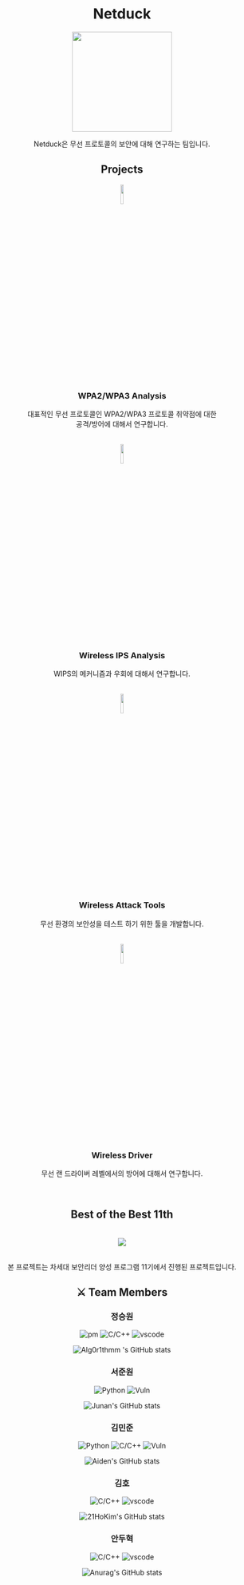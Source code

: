 <div align="center">
  <h1>Netduck</h1>
  <img src="https://user-images.githubusercontent.com/75542499/196033254-89f4fef6-33f6-4810-a396-435a484aa31a.png"width="200" height="200"/><br/>
  <p>
    Netduck은 무선 프로토콜의 보안에 대해 연구하는 팀입니다.
  </p>
  <h2>Projects</h2>
    <img src="https://user-images.githubusercontent.com/75542499/199309063-19363b7c-af53-4f0f-b8c0-7b6d9237f88f.png" width="10%"/>
    <h3>WPA2/WPA3 Analysis</h3>
    <p>
      대표적인 무선 프로토콜인 WPA2/WPA3 프로토콜 취약점에 대한<br/>
      공격/방어에 대해서 연구합니다.
    </p>
    <br/>
    <img src="https://user-images.githubusercontent.com/75542499/199308256-93c9f760-09bb-420c-8448-031a0b7fad68.png" width="10%"/>
    <h3>Wireless IPS Analysis</h3>
    <p>WIPS의 메커니즘과 우회에 대해서 연구합니다.</p>
    <br/>
    <img src="https://user-images.githubusercontent.com/75542499/199307843-ca5c4fa4-30d5-4ade-878c-ca2b3be5192e.png" width="10%"/>
    <h3>Wireless Attack Tools</h3>
    <p>무선 환경의 보안성을 테스트 하기 위한 툴을 개발합니다.</p><br/>
    <img src="https://user-images.githubusercontent.com/75542499/199309968-04d0a141-f872-495c-aee9-1e95864813ba.png" width="10%"/>
    <h3>Wireless Driver</h3>
    <p>무선 랜 드라이버 레벨에서의 방어에 대해서 연구합니다.</p>
    <br/>
  <h2>Best of the Best 11th</h2><br/>
  <img src="https://user-images.githubusercontent.com/75542499/196032403-e6cbc599-00ec-49e4-bd13-735c092837bf.jpg"/><br/><br/>
  <p>본 프로젝트는 차세대 보안리더 양성 프로그램 11기에서 진행된 프로젝트입니다.</p>
  <h2>⚔ Team Members</h2>
  <h3>정승원</h3>

  ![pm](https://img.shields.io/badge/Project%20Manager-ffffff?style=for-the-badge&logo=notion&logoColor=000000)
  ![C/C++](https://img.shields.io/badge/c/c++-444444?style=for-the-badge&logo=cplusplus&logoColor=00599C)
  ![vscode](https://img.shields.io/badge/Security%20Production%20Development-444444?style=for-the-badge&logo=visualstudiocode&logoColor=007ACC)

  
  ![Alg0r1thmm 's GitHub stats](https://github-readme-stats.vercel.app/api?username=alg0r1thmm&show_icons=true&hide=contribs,prs&cache_seconds=86400&theme=aura)

  
  <h3>서준원</h3>

  ![Python](https://img.shields.io/badge/python-444444?style=for-the-badge&logo=python)
  ![Vuln](https://img.shields.io/badge/Vulnerability%20Analysis-444444?style=for-the-badge&logo=redhat&logoColor=red)

  ![Junan's GitHub stats](https://github-readme-stats.vercel.app/api?username=junan-98&show_icons=true&hide=contribs,prs&cache_seconds=86400&theme=aura)

  <h3>김민준</h3>

  ![Python](https://img.shields.io/badge/python-444444?style=for-the-badge&logo=python)
  ![C/C++](https://img.shields.io/badge/c/c++-444444?style=for-the-badge&logo=cplusplus&logoColor=00599C)
  ![Vuln](https://img.shields.io/badge/Vulnerability%20Analysis-444444?style=for-the-badge&logo=redhat&logoColor=red)

  ![Aiden's GitHub stats](https://github-readme-stats.vercel.app/api?username=AidenKim-com&show_icons=true&hide=contribs,prs&cache_seconds=86400&theme=aura)

  <h3>김호</h3>

  ![C/C++](https://img.shields.io/badge/c/c++-444444?style=for-the-badge&logo=cplusplus&logoColor=00599C)
  ![vscode](https://img.shields.io/badge/Security%20Production%20Development-444444?style=for-the-badge&logo=visualstudiocode&logoColor=007ACC)

  ![21HoKim's GitHub stats](https://github-readme-stats.vercel.app/api?username=21HoKim&show_icons=true&hide=contribs,prs&cache_seconds=86400&theme=aura)

  <h3>안두혁</h3>

  ![C/C++](https://img.shields.io/badge/c/c++-444444?style=for-the-badge&logo=cplusplus&logoColor=00599C)
  ![vscode](https://img.shields.io/badge/Security%20Production%20Development-444444?style=for-the-badge&logo=visualstudiocode&logoColor=007ACC)

  ![Anurag's GitHub stats](https://github-readme-stats.vercel.app/api?username=myharu01&show_icons=true&hide=contribs,prs&cache_seconds=86400&theme=aura)
</div>

<!--

**Here are some ideas to get you started:**

🙋‍♀️ A short introduction - what is your organization all about?
🌈 Contribution guidelines - how can the community get involved?
👩‍💻 Useful resources - where can the community find your docs? Is there anything else the community should know?
🍿 Fun facts - what does your team eat for breakfast?
🧙 Remember, you can do mighty things with the power of [Markdown](https://docs.github.com/github/writing-on-github/getting-started-with-writing-and-formatting-on-github/basic-writing-and-formatting-syntax)
-->
